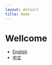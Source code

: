 ```yaml
---
layout: default
title: Home
---
```

<style>
body {
  background-image: url('background.jpg'); 
  background-size: cover; 
  background-position: center;
  background-repeat: no-repeat; 
  background-attachment: fixed; 
}
</style>

# Wellcome

- <a href="README_en.md" target="_blank">English</a>
- <a href="README_zh.md" target="_blank">中文</a>

